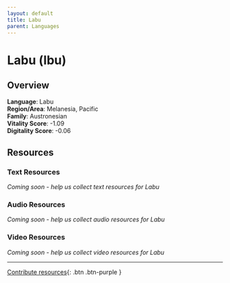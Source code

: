```yaml
---
layout: default
title: Labu
parent: Languages
---
```


# Labu (lbu)

## Overview

**Language**: Labu  
**Region/Area**: Melanesia, Pacific  
**Family**: Austronesian  
**Vitality Score**: -1.09  
**Digitality Score**: -0.06  

## Resources

### Text Resources
*Coming soon - help us collect text resources for Labu*

### Audio Resources
*Coming soon - help us collect audio resources for Labu*

### Video Resources
*Coming soon - help us collect video resources for Labu*

---

[Contribute resources](https://fairtrain.github.io/){: .btn .btn-purple }
